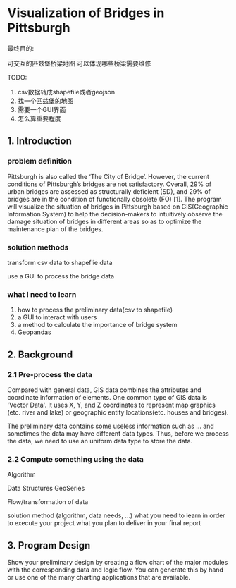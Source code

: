 
# Visualization of Bridges in Pittsburgh
最终目的:

可交互的匹兹堡桥梁地图 可以体现哪些桥梁需要维修

TODO:
1. csv数据转成shapefile或者geojson
2. 找一个匹兹堡的地图
3. 需要一个GUI界面
4. 怎么算重要程度

## 1. Introduction

### problem definition 
Pittsburgh is also called the ‘The City of Bridge’. However, the current conditions of Pittsburgh’s bridges are not satisfactory. Overall, 29% of urban bridges are assessed as structurally deficient (SD), and 29% of bridges are in the condition of functionally obsolete (FO) [1]. The program will visualize the situation of bridges in Pittsburgh based on GIS(Geographic Information System) to help the decision-makers to intuitively observe the damage situation of bridges in different areas so as to optimize the maintenance plan of the bridges.

### solution methods
transform csv data to shapeflie data

use a GUI to process the bridge data


### what I need to learn

1. how to process the preliminary data(csv to shapefile)
2. a GUI to interact with users
3. a method to calculate the importance of bridge system
4. Geopandas

## 2. Background

### 2.1 Pre-process the data
Compared with general data, GIS data combines the attributes and coordinate information of elements. One common type of GIS data is 'Vector Data'. It uses X, Y, and Z coordinates to represent map graphics (etc. river and lake) or geographic entity locations(etc. houses and bridges).

The preliminary data contains some useless information such as ... and sometimes the data may have different data types. Thus, before we process the data, we need to use an uniform data type to store the data.

### 2.2 Compute something using the data
Algorithm


Data Structures
GeoSeries

Flow/transformation of data


solution method (algorithm, data needs, ...)
what you need to learn in order to execute your project
what you plan to deliver in your final report 

## 3. Program Design
Show your preliminary design by creating a flow chart of the major modules with the corresponding data and logic flow.  You can generate this by hand or use one of the many charting applications that are available.
